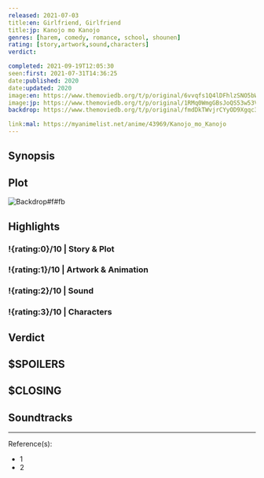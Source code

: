 ```yaml
---
released: 2021-07-03
title:en: Girlfriend, Girlfriend
title:jp: Kanojo mo Kanojo
genres: [harem, comedy, romance, school, shounen]
rating: [story,artwork,sound,characters]
verdict:

completed: 2021-09-19T12:05:30
seen:first: 2021-07-31T14:36:25
date:published: 2020
date:updated: 2020
image:en: https://www.themoviedb.org/t/p/original/6vvqfs1Q4lDFhlzSNO5bWY4I4S.jpg
image:jp: https://www.themoviedb.org/t/p/original/1RMq0WmgGBsJoQS53w53VjJaYP7.jpg
backdrop: https://www.themoviedb.org/t/p/original/fmdDkTWvjrCYyOD9Xgqc3AbQcZr.jpg

link:mal: https://myanimelist.net/anime/43969/Kanojo_mo_Kanojo
---
```



## Synopsis

## Plot

![Backdrop#f#fb](link "Source: TMDB")

## Highlights

### !{rating:0}/10 | Story & Plot

### !{rating:1}/10 | Artwork & Animation

### !{rating:2}/10 | Sound

### !{rating:3}/10 | Characters

## Verdict

## $SPOILERS

## $CLOSING

## Soundtracks

***
Reference(s):

- 1
- 2
